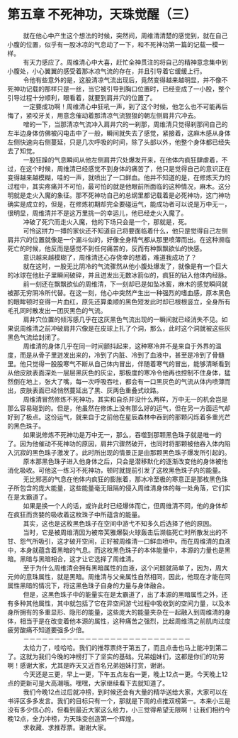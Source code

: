 <h1>第五章 不死神功，天珠觉醒（三）</h1>
<div id="content">&nbsp&nbsp&nbsp&nbsp&nbsp&nbsp&nbsp&nbsp
 就在他心中产生这个想法的时候，突然间，周维清清楚的感觉到，就在自己小腹的位置，似乎有一股冰凉的气息动了一下，和不死神功第一篇的记载一模一样。
 <br/>&nbsp&nbsp&nbsp&nbsp&nbsp&nbsp&nbsp&nbsp
 有天力感应了。周维清心中大喜，赶忙全神贯注的将自己的精神意念集中到小腹处，小心翼翼的感受着那冰凉气流的存在，并且引导着它缓缓上行。
 <br/>&nbsp&nbsp&nbsp&nbsp&nbsp&nbsp&nbsp&nbsp
 令他有些意外的是，这股清凉气流出现后，竟然变得越来越明显，并不像不死神功记载的那样只是一丝，当它被引导到胸口位置时，已经变成了一小股，整个引导过程十分顺利，眼看着，就要到肩井穴的位置了。
 <br/>&nbsp&nbsp&nbsp&nbsp&nbsp&nbsp&nbsp&nbsp
 一定要成功啊！周维清心中狂吼一声，到了这个时候，他怎么也不可能再后悔了，紧咬牙关，用意念催动着那清凉气流狠狠的朝左侧肩井穴冲去。
 <br/>&nbsp&nbsp&nbsp&nbsp&nbsp&nbsp&nbsp&nbsp
 噌的一下，当那清凉气流冲入肩井穴的一刹那，周维清只觉得刹那间自己的左半边身体仿佛被闪电击中了一般，瞬间就失去了感觉，紧接着，这麻木感从身体左侧快速向右侧蔓延，只是几次呼吸的时间，除了头部以外，他整个身体都已经失去了知觉。
 <br/>&nbsp&nbsp&nbsp&nbsp&nbsp&nbsp&nbsp&nbsp
 一股狂躁的气息瞬间从他左侧肩井穴处爆发开来，在他体内疯狂肆虐着，不过，在这个时候，周维清已经感觉不到身体的痛苦了，他只是觉得自己的意识正在变得越来越模糊，哇的一声，就喷出了一口鲜血。他并不知道的是，在修炼天力的过程中，其实疼痛并不可怕，最可怕的就是他眼前所面临的这种情况，麻木。这分明就是走火入魔的象征。那不死神功自己的总纲里都记载着是必死神功，这门神功确实是成立的，但是，在修炼初期却完全要碰运气，能成功者可以说是万中无一，很明显，周维清并不是这万里挑一的幸运儿，他已经走火入魔了。
 <br/>&nbsp&nbsp&nbsp&nbsp&nbsp&nbsp&nbsp&nbsp
 冲破了死穴而走火入魔，他的下场只会是一个，那就是，死。
 <br/>&nbsp&nbsp&nbsp&nbsp&nbsp&nbsp&nbsp&nbsp
 可怜这拼力一搏的家伙还不知道自己将要面临着什么，他只是觉得自己左侧肩井穴的位置就像是一个漏斗似的，好像全身精气都从那里喷薄而出。在这种濒临死亡的时候，他反而是感觉不到任何痛苦的，反而有种飘飘欲仙的快感。
 <br/>&nbsp&nbsp&nbsp&nbsp&nbsp&nbsp&nbsp&nbsp
 意识越来越模糊了，周维清还心存侥幸的想着，难道我成功了？
 <br/>&nbsp&nbsp&nbsp&nbsp&nbsp&nbsp&nbsp&nbsp
 就在这时，一股无比阴冷的气流骤然从他小腹处爆发了，就像是有一个巨大的冰球在他肚子里瞬间破碎，并且迸发出无数冰箭似的，疯狂的钻入他体内经脉。
 <br/>&nbsp&nbsp&nbsp&nbsp&nbsp&nbsp&nbsp&nbsp
 前一刻还在飘飘欲仙的周维清，下一刻却已是如坠冰窖，麻木的感觉瞬间就被那无穷阴冷所代替。在这一刻，他心中突然产生出一种强烈的嗜血感，原本黑色的眼眸顿时变得一片血红，原先还算柔顺的黑色短发此时却已根根竖立，全身所有毛孔同时散发出一团灰黑色的气流。
 <br/>&nbsp&nbsp&nbsp&nbsp&nbsp&nbsp&nbsp&nbsp
 肩井穴位置的倾泻感几乎在这灰黑色气流出现的一瞬间就已经消失不见。如果说周维清之前冲破肩井穴像是在皮球上扎了个洞，那么，此时这个洞就被这些灰黑色气流给封闭了。
 <br/>&nbsp&nbsp&nbsp&nbsp&nbsp&nbsp&nbsp&nbsp
 周维清的身体几乎在同一时间颤抖起来，这种寒冷并不是来自于外界的温度，而是从骨子里迸发出来的，冷到了内脏、冷到了血液中，甚至是冷到了骨髓里。他只觉得一股股寒气不断从自己体内冒出，伴随着寒气的冒出，能够清晰看到从他皮肤表面深处一层层黑灰色的灰尘，那极度的寒冷令他再也控制不住身体，猛然倒在地上，张大了嘴，每一次呼吸吞吐，都会有一口黑灰色的气流从体内喷薄而出，皮肤表面已经悄然蔓延出了黑、灰两色重叠式纹路。
 <br/>&nbsp&nbsp&nbsp&nbsp&nbsp&nbsp&nbsp&nbsp
 周维清冒然修炼不死神功，其实和自杀并没什么两样，万中无一的机会岂是那么容易碰到的。但是，他虽然在修炼上没有那么好的运气，但在另一方面运气却好到了极点。这份运气，就来自于之前他在星辰森林中吞到的那颗闪烁着多重光芒的黑色珠子。
 <br/>&nbsp&nbsp&nbsp&nbsp&nbsp&nbsp&nbsp&nbsp
 如果说修炼不死神功是万中无一，那么，吞噬到那颗黑色珠子就是唯一的了。因为他催动不死神功的原因，肩井穴骤然破开，也同时将那颗被他吞入体内陷入沉寂的黑色珠子激发了。此时所出现的情景正是由那颗黑色珠子爆发所引起的。
 <br/>&nbsp&nbsp&nbsp&nbsp&nbsp&nbsp&nbsp&nbsp
 原本那黑色珠子进入他身体之后，只会是潜移默化的逐渐改变他的身体被他消化吸收。可他这一练习不死神功，顿时就提前引发了这枚黑色珠子内的能量。
 <br/>&nbsp&nbsp&nbsp&nbsp&nbsp&nbsp&nbsp&nbsp
 无比邪恶的气息在他体内疯狂的膨胀着，那冰冷至极的寒意正是那枚黑色珠子所包含的庞大能量，这些能量毫无阻隔的侵入周维清身体的每一处角落，它们实在是太霸道了。
 <br/>&nbsp&nbsp&nbsp&nbsp&nbsp&nbsp&nbsp&nbsp
 如果是换一个人的话，或许此时已经爆体而亡，但周维清不同，他的身体却在疯狂而贪婪的吸收着这枚珠子中所蕴含的能量。
 <br/>&nbsp&nbsp&nbsp&nbsp&nbsp&nbsp&nbsp&nbsp
 其实，这也是这枚黑色珠子在空间中游弋不知多久后选择了他的原因。
 <br/>&nbsp&nbsp&nbsp&nbsp&nbsp&nbsp&nbsp&nbsp
 当时，它是被周维清因为被帝芙雅爆裂火球轰击后濒临死亡时所散发出的不甘、怨气所吸引，这才破开空间，正好被周维清一口鲜血喷中。而在周维清的血液中，本身就蕴含着黑暗的气息。而这枚黑色珠子的本体能量中，本源的力量也是黑暗。黑暗与黑暗相合，这才让它选择了周维清。
 <br/>&nbsp&nbsp&nbsp&nbsp&nbsp&nbsp&nbsp&nbsp
 至于为什么周维清会拥有黑暗属性的血液，这个问题就简单了，因为，周大元帅的意珠属性，就是黑暗。周维清与父亲属性自然相同，因此，他现在才能在同属性黑暗的情况下，将这黑色珠子自身的力量与身体融合。
 <br/>&nbsp&nbsp&nbsp&nbsp&nbsp&nbsp&nbsp&nbsp
 但是，这黑色珠子中的能量实在是太霸道了，出了本源的黑暗属性之外，还有多种其他属性，其中就包括了它在异空间游弋过程中吸收到的空间力量，以及本身所拥有的多重显形、隐形的能量，这些庞大的能量夹杂在一起融入到周维清的身体，相当于是在改变着他本源的属性，这种痛苦之强烈，比起周维清之前肌肉过度疲劳酸痛不知道要强多少倍。
 <br/>&nbsp&nbsp&nbsp&nbsp&nbsp&nbsp&nbsp&nbsp
 －－－－－－－－－－－－－－－－－－－－－－－－－－－
 <br/>&nbsp&nbsp&nbsp&nbsp&nbsp&nbsp&nbsp&nbsp
 太给力了，哇哈哈。我们的推荐票终于第五了，而且点击也马上能冲到第二了。这就为我们今晚的冲榜打下了坚实的基础。兄弟姐妹们，这都是你们的功劳啊！感谢大家，尤其是昨天又近百名兄弟姐妹打赏，谢谢。
 <br/>&nbsp&nbsp&nbsp&nbsp&nbsp&nbsp&nbsp&nbsp
 今天还是三更，早上一更，下午五点左右一更，晚上12点一更。今天晚上12点的更新可是大高潮哦。嘿嘿，大家继续看下去就知道了。
 <br/>&nbsp&nbsp&nbsp&nbsp&nbsp&nbsp&nbsp&nbsp
 我们今晚12点过后就冲榜，到时候还会有大量的精华送给大家，大家可以在书评区多多发言。我们的目标只有一个，那就是下周的点推双榜第一。本来小三是没有多少信心的，但看到最近大家这么给力，小三觉得希望无限啊！让我们相约今晚12点，全力冲榜，为天珠变创造第一个辉煌。
 <br/>&nbsp&nbsp&nbsp&nbsp&nbsp&nbsp&nbsp&nbsp
 求收藏、求推荐票。谢谢大家。
 <br/>&nbsp&nbsp&nbsp&nbsp&nbsp&nbsp&nbsp&nbsp
</div>

